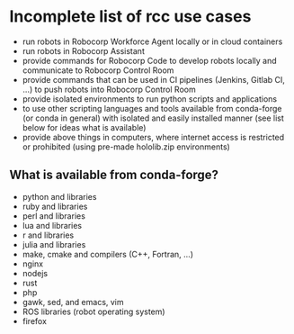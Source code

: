 # Incomplete list of rcc use cases

* run robots in Robocorp Workforce Agent locally or in cloud containers
* run robots in Robocorp Assistant
* provide commands for Robocorp Code to develop robots locally and
  communicate to Robocorp Control Room
* provide commands that can be used in CI pipelines (Jenkins, Gitlab CI, ...)
  to push robots into Robocorp Control Room
* provide isolated environments to run python scripts and applications
* to use other scripting languages and tools available from conda-forge (or
  conda in general) with isolated and easily installed manner (see list below
  for ideas what is available)
* provide above things in computers, where internet access is restricted or
  prohibited (using pre-made hololib.zip environments)

## What is available from conda-forge?

* python and libraries
* ruby and libraries
* perl and libraries
* lua and libraries
* r and libraries
* julia and libraries
* make, cmake and compilers (C++, Fortran, ...)
* nginx
* nodejs
* rust
* php
* gawk, sed, and emacs, vim
* ROS libraries (robot operating system)
* firefox
